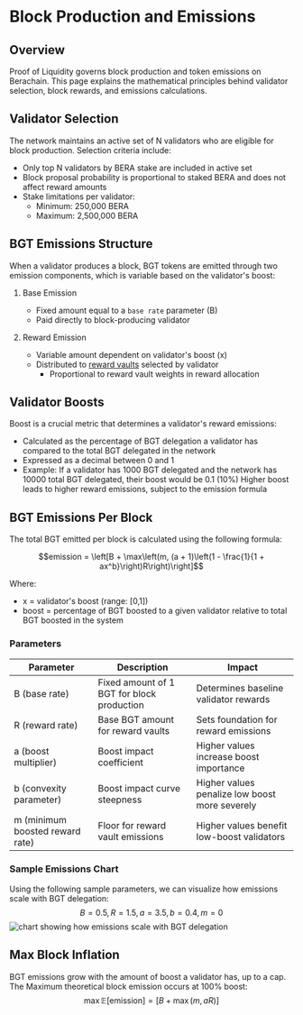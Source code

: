 # Block Production and Emissions

## Overview

Proof of Liquidity governs block production and token emissions on Berachain. This page explains the mathematical principles behind validator selection, block rewards, and emissions calculations.

## Validator Selection

The network maintains an active set of N validators who are eligible for block production. Selection criteria include:

- Only top N validators by BERA stake are included in active set
- Block proposal probability is proportional to staked BERA and does not affect reward amounts
- Stake limitations per validator:
  - Minimum: 250,000 BERA
  - Maximum: 2,500,000 BERA

## BGT Emissions Structure

When a validator produces a block, BGT tokens are emitted through two emission components, which is variable based on the validator's boost:

1. Base Emission

   - Fixed amount equal to a `base rate` parameter (B)
   - Paid directly to block-producing validator

2. Reward Emission

   - Variable amount dependent on validator's boost (x)
   - Distributed to [reward vaults](/learn/pol/rewardvaults) selected by validator
     - Proportional to reward vault weights in reward allocation

## Validator Boosts

Boost is a crucial metric that determines a validator's reward emissions:

- Calculated as the percentage of BGT delegation a validator has compared to the total BGT delegated in the network
- Expressed as a decimal between 0 and 1
- Example: If a validator has 1000 BGT delegated and the network has 10000 total BGT delegated, their boost would be 0.1 (10%)
  Higher boost leads to higher reward emissions, subject to the emission formula

## BGT Emissions Per Block

The total BGT emitted per block is calculated using the following formula:

$$emission = \left[B + \max\left(m, (a + 1)\left(1 - \frac{1}{1 + ax^b}\right)R\right)\right]$$

Where:

- x = validator's boost (range: [0,1])
- boost = percentage of BGT boosted to a given validator relative to total BGT boosted in the system

### Parameters

| Parameter                       | Description                                | Impact                                         |
| ------------------------------- | ------------------------------------------ | ---------------------------------------------- |
| B (base rate)                   | Fixed amount of 1 BGT for block production | Determines baseline validator rewards          |
| R (reward rate)                 | Base BGT amount for reward vaults          | Sets foundation for reward emissions           |
| a (boost multiplier)            | Boost impact coefficient                   | Higher values increase boost importance        |
| b (convexity parameter)         | Boost impact curve steepness               | Higher values penalize low boost more severely |
| m (minimum boosted reward rate) | Floor for reward vault emissions           | Higher values benefit low-boost validators     |

### Sample Emissions Chart

Using the following sample parameters, we can visualize how emissions scale with BGT delegation:
$$B = 0.5, R = 1.5, a = 3.5, b = 0.4, m = 0$$
![chart showing how emissions scale with BGT delegation](/public/assets/updatedemission.png)

## Max Block Inflation

BGT emissions grow with the amount of boost a validator has, up to a cap. The Maximum theoretical block emission occurs at 100% boost:
$$\max \mathbb{E}[\text{emission}] = \left[B + \max(m, aR)\right]$$

